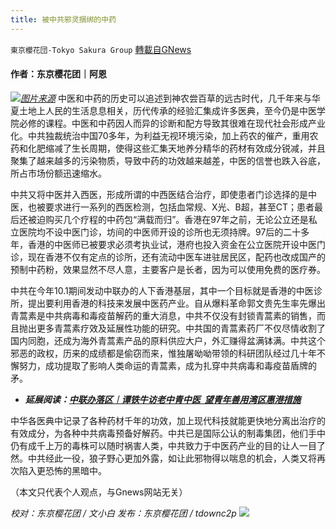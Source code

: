 ```yaml
---
title: 被中共邪灵捆绑的中药
---
```

`東京櫻花団-Tokyo Sakura Group` [轉載自GNews](https://gnews.org/zh-hans/1575084/)

#### 作者：东京樱花团｜阿恩
![](https://assets.gnews.org/wp-content/uploads/2021/10/12-3.jpg)[*图片来源*](https://cdn.hk01.com/di/media/images/dw/20211005/522037338025496576723908.jpeg/9eDHjT-eTXXxjTlnVK5Dliv17K2lTeIa0oZ4hNKGeIQ?v=w1920)
中医和中药的历史可以追述到神农尝百草的远古时代，几千年来与华夏土地上人民的生活息息相关，历代传承的经验汇集成许多医典，至今仍是中医学院必修的课程。中医和中药因人而异的诊断和配方导致其很难在现代社会形成产业化。中共独裁统治中国70多年，为利益无视环境污染，加上药农的催产，重用农药和化肥缩减了生长周期，使得这些汇集天地养分精华的药材有效成分锐减，并且聚集了越来越多的污染物质，导致中药的功效越来越差，中医的信誉也跌入谷底，所占市场份额迅速缩水。

中共又将中医并入西医，形成所谓的中西医结合治疗，即使患者门诊选择的是中医，也被要求进行一系列的西医检测，包括血常规、X光、B超，甚至CT；患者最后还被迫购买几个疗程的中药包“满载而归”。香港在97年之前，无论公立还是私立医院均不设中医门诊，坊间的中医师开设的诊所也无须持牌。97后的二十多年，香港的中医师已被要求必须考执业试，港府也投入资金在公立医院开设中医门诊，现在香港不仅有定点的诊所，还有流动中医车进驻居民区，配药也改成国产的预制中药粉，效果显然不尽人意，主要客户是长者，因为可以使用免费的医疗券。

中共在今年10.1期间发动中联办的人下香港基层，其中一个目标就是香港的中医诊所，提出要利用香港的科技来发展中医药产业。自从爆料革命郭文贵先生率先爆出青蒿素是中共病毒和毒疫苗解药的重大消息，中共不仅没有封锁青蒿素的销售，而且抛出更多青蒿素疗效及延展性功能的研究。中共国的青蒿素药厂不仅尽情收割了国内同胞，还成为海外青蒿素产品的原料供应大户，外汇赚得盆满钵满。中共这个邪恶的政权，历来的成绩都是偷窃而来，惟独屠呦呦带领的科研团队经过几十年不懈努力，成功提取了影响人类命运的青蒿素，成为扎穿中共病毒和毒疫苗盾牌的矛。

- ***延展阅读：***[***中联办落区︱谭铁牛访老中青中医  望青年善用湾区惠港措施***](https://www.hk01.com/%E6%94%BF%E6%83%85/684793/%E4%B8%AD%E8%81%AF%E8%BE%A6%E8%90%BD%E5%8D%80-%E8%AD%9A%E9%90%B5%E7%89%9B%E8%A8%AA%E8%80%81%E4%B8%AD%E9%9D%92%E4%B8%AD%E9%86%AB-%E6%9C%9B%E9%9D%92%E5%B9%B4%E5%96%84%E7%94%A8%E7%81%A3%E5%8D%80%E6%83%A0%E6%B8%AF%E6%8E%AA%E6%96%BD)


中华各医典中记录了各种药材千年的功效，加上现代科技就能更快地分离出治疗的有效成分，为各种中共病毒预备好解药。中共已是国际公认的制毒集团，他们手中仍有成千上万的毒株可以随时祸害人类，中共致力于中医药产业的目的让人一目了然。中共经此一役，狼子野心更加外露，如让此邪物得以喘息的机会，人类又将再次陷入更恐怖的黑暗中。

（本文只代表个人观点，与Gnews网站无关）

*校对：东京樱花团 / 文小白*
*发布：东京樱花团 / tdownc2p*
![](https://assets.gnews.org/wp-content/uploads/2021/08/image0-1-36.jpg)
